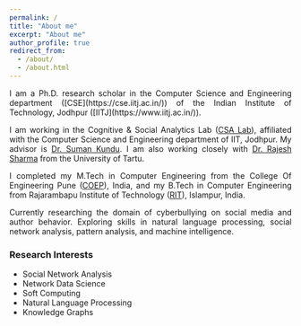 ```yaml
---
permalink: /
title: "About me"
excerpt: "About me"
author_profile: true
redirect_from: 
  - /about/
  - /about.html
---
```

<p align="justify">
I am a Ph.D. research scholar in the Computer Science and Engineering department ([CSE](https://cse.iitj.ac.in/)) of the Indian Institute of Technology, Jodhpur ([IITJ](https://www.iitj.ac.in/)). </p>
<p align="justify">
I am working in the Cognitive & Social Analytics Lab (<a href="https://www.csa-iitj.group/" target="_blank">CSA Lab</a>), affiliated with the Computer Science and Engineering department of IIT, Jodhpur. My advisor is <a href="http://home.iitj.ac.in/~suman/" target="_blank">Dr. Suman Kundu</a>. I am also working closely with <a href="https://rajeshsharma.cs.ut.ee/" target="_blank">Dr. Rajesh Sharma</a> from the University of Tartu. </p>

<p align="justify">
I completed my M.Tech in Computer Engineering from the College Of Engineering Pune (<a href="http://www.coep.org.in/" target="_blank">COEP</a>), India, and my B.Tech in Computer Engineering from Rajarambapu Institute of Technology (<a href="https://www.ritindia.edu/" target="_blank">RIT</a>), Islampur, India.  </p>

<p align="justify">
Currently researching the domain of cyberbullying on social media and author behavior. Exploring skills in natural language processing, social network analysis, pattern analysis, and machine intelligence.</p>

### Research Interests
  * Social Network Analysis
  * Network Data Science
  * Soft Computing
  * Natural Language Processing
  * Knowledge Graphs    
